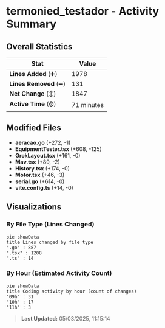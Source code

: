 # termonied_testador - Activity Summary 

## Overall Statistics

| Stat                   | Value                                                             |
| ---------------------- | ----------------------------------------------------------------- |
| **Lines Added** (➕)   | 1978                                          |
| **Lines Removed** (➖) | 131                                        |
| **Net Change** (↕)    | 1847                |
| **Active Time** (⌚)   | 71 minutes |


## Modified Files
- **aeracao.go** (+272, -1)
- **EquipmentTester.tsx** (+608, -125)
- **GrokLayout.tsx** (+161, -0)
- **Mav.tsx** (+89, -2)
- **History.tsx** (+174, -0)
- **Motor.tsx** (+46, -3)
- **serial.go** (+614, -0)
- **vite.config.ts** (+14, -0)

## Visualizations

### By File Type (Lines Changed)

```mermaid
pie showData
title Lines changed by file type
".go" : 887
".tsx" : 1208
".ts" : 14
```

### By Hour (Estimated Activity Count)

```mermaid
pie showData
title Coding activity by hour (count of changes)
"09h" : 31
"10h" : 17
"11h" : 3
```


> **Last Updated:** 05/03/2025, 11:15:14